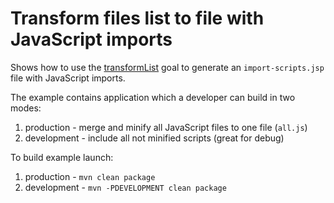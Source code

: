 # Transform files list to file with JavaScript imports
Shows how to use the [transformList](http://directory-content-maven-plugin.projects.gabrys.biz/1.0.1/transformList-mojo.html) goal to generate an `import-scripts.jsp` file with JavaScript imports.

The example contains application which a developer can build in two modes:

1. production - merge and minify all JavaScript files to one file (`all.js`)
2. development - include all not minified scripts (great for debug)

To build example launch:

1. production - `mvn clean package`
2. development - `mvn -PDEVELOPMENT clean package`